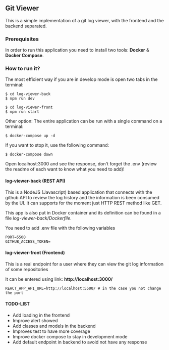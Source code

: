 ## Git Viewer

This is a simple implementation of a git log viewer, with the frontend and the backend separated.

### Prerequisites

In order to run this application you need to install two tools: **Docker** & **Docker Compose**.


### How to run it?

The most efficient way if you are in develop mode is open two tabs in the terminal:
```
$ cd log-viewer-back
$ npm run dev

$ cd log-viewer-front
$ npm run start
```

Other option: The entire application can be run with a single command on a terminal:

```
$ docker-compose up -d
```

If you want to stop it, use the following command:

```
$ docker-compose down
```

Open localhost:3000 and see the response, don't forget the .env (review the readme of each want to know what you need to add)!

#### log-viewer-back (REST API)

This is a NodeJS (Javascript) based application that connects with the
github API to review the log history and the information is been consumed by the UI.
It can supports for the moment just HTTP REST method like GET.

This app is also put in Docker container and its definition can be found
in a file *log-viewer-back/Dockerfile*. 

You need to add .env file with the following variables
```
PORT=5500
GITHUB_ACCESS_TOKEN=
```

#### log-viewer-front (Frontend)

This is a real endpoint for a user where they can view the git log information
of some repositories

It can be entered using link: **http://localhost:3000/**

```
REACT_APP_API_URL=http://localhost:5500/ # in the case you not change the port
```

#### TODO-LIST
- Add loading in the frontend
- Improve alert showed
- Add classes and models in the backend
- Improves test to have more coverage
- Improve docker compose to stay in development mode
- Add default endpoint in backend to avoid not have any response

